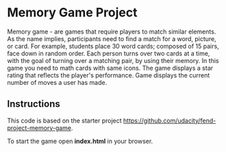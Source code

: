 # Memory Game Project

Memory game - are games that require players to match similar elements. As the name implies, participants need to find a match for a word, picture, or card. For example, students place 30 word cards; composed of 15 pairs, face down in random order. Each person turns over two cards at a time, with the goal of turning over a matching pair, by using their memory.
In this game you need to math cards with same icons.
The game displays a star rating that reflects the player's performance.
Game displays the current number of moves a user has made.

## Instructions

This code is based on the starter project <https://github.com/udacity/fend-project-memory-game>.

To start the game open **index.html** in your browser.
